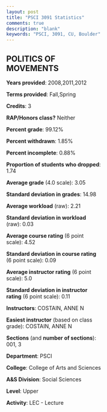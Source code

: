 ```yaml
---
layout: post
title: "PSCI 3091 Statistics"
comments: true
description: "blank"
keywords: "PSCI, 3091, CU, Boulder"
--- 
```

<head>
<script src="https://ajax.googleapis.com/ajax/libs/jquery/2.1.3/jquery.min.js"></script>
<script src="https://dl.dropboxusercontent.com/s/pc42nxpaw1ea4o9/highcharts.js?dl=0"></script>
<!-- <script src="../assets/js/highcharts.js"></script> -->
<style type="text/css">@font-face {
	font-family: "Bebas Neue";
	src: url(https://www.filehosting.org/file/details/544349/BebasNeue%20Regular.otf) format("opentype");
	}
	h1.Bebas { 
		font-family: "Bebas Neue", Verdana, Tahoma;
	}
</style>
</head>
<body>
	<div id="container" style="float: right; width: 45%; height: 88%; margin-left: 2.5%; margin-right: 2.5%;"></div>
	<script language="JavaScript">
		$(document).ready(function() {
		var chart = {type: 'column'};
		var title = {text: 'Grade Distribution'};
		var xAxis = {categories: ['A','B','C','D','F'],crosshair: true};
		var yAxis = {min: 0,title: {text: 'Percentage'}};
		var tooltip = {headerFormat: '<center><b><span style="font-size:20px">{point.key}</span></b></center>',
		               pointFormat: '<td style="padding:0"><b>{point.y:.1f}%</b></td>',
		               footerFormat: '</table>',shared: true,useHTML: true};
		var plotOptions = {column: {pointPadding: 0.0,borderWidth: 0}};  
		var credits = {enabled: false};var series= [{name: 'Percent',data: [34.82,44.64,16.96,0.89,2.68,]}];
		var json = {};
		json.chart = chart;
		json.title = title;
		json.tooltip = tooltip;
		json.xAxis = xAxis;
		json.yAxis = yAxis;  
		json.series = series;
		json.plotOptions = plotOptions;  
		json.credits = credits;
		$('#container').highcharts(json);
	});
	</script>
</body>
			   
## POLITICS OF MOVEMENTS

**Years provided**: 2008,2011,2012

**Terms provided**: Fall,Spring

**Credits**: 3

**RAP/Honors class?** Neither

**Percent grade**: 99.12%

**Percent withdrawn**: 1.85%

**Percent incomplete**: 0.88%

**Proportion of students who dropped**: 1.74

**Average grade** (4.0 scale): 3.05

**Standard deviation in grades**: 14.98

**Average workload** (raw): 2.21

**Standard deviation in workload** (raw): 0.03

**Average course rating** (6 point scale): 4.52

**Standard deviation in course rating** (6 point scale): 0.09

**Average instructor rating** (6 point scale): 5.0

**Standard deviation in instructor rating** (6 point scale): 0.11

**Instructors**: COSTAIN, ANNE N

**Easiest instructor** (based on class grade): COSTAIN, ANNE N

**Sections** (and **number of sections**): 001, 3

**Department**: PSCI

**College**: College of Arts and Sciences

**A&S Division**: Social Sciences

**Level**: Upper

**Activity**: LEC - Lecture